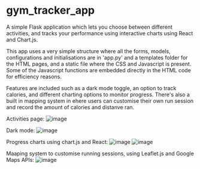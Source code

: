 # gym_tracker_app

A simple Flask application which lets you choose between different activities, and tracks your performance using interactive charts using React and Chart.js.

This app uses a very simple structure where all the forms, models, configurations and initialisations are in 'app.py' and a templates folder for the HTML pages, and a static file where the CSS and Javascript is present. Some of the Javascript functions are embedded directly in the HTML code for efficiency reasons.

Features are included such as a dark mode toggle, an option to track calories, and different charting options to monitor progress. There's also a built in mapping system in ehere users can customise their own run session and record the amount of calories and distanve ran.

Activities page:
![image](https://github.com/user-attachments/assets/58b23f55-f15b-45ad-86b0-8f1f4c814493)

Dark mode:
![image](https://github.com/user-attachments/assets/6fcf98f2-521e-4dda-a048-f49c296603e9)

Progress charts using chart.js and React:
![image](https://github.com/user-attachments/assets/b6ccc056-1a9a-40fb-b753-f8aa4943bf5c)
![image](https://github.com/user-attachments/assets/c41576da-d792-4967-af65-8950807472af)

Maaping system to customise running sessions, using Leaflet.js and Google Maps APIs:
![image](https://github.com/user-attachments/assets/cabb8fdc-9bf9-4bd4-acf8-74f81ae8bc48)


